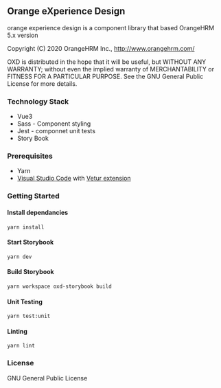 ## Orange eXperience Design

orange experience design is a component library that based OrangeHRM 5.x version

Copyright (C) 2020 OrangeHRM Inc., http://www.orangehrm.com/

OXD is distributed in the hope that it will be useful, but WITHOUT ANY WARRANTY; without even the implied warranty of MERCHANTABILITY or FITNESS FOR A PARTICULAR PURPOSE. See the GNU General Public License for more details.

### Technology Stack

- Vue3
- Sass - Component styling
- Jest - componnet unit tests
- Story Book

### Prerequisites

- Yarn
- [Visual Studio Code](https://code.visualstudio.com/) with [Vetur extension](https://github.com/vuejs/vetur)

### Getting Started

#### Install dependancies

```
yarn install
```

#### Start Storybook

```
yarn dev
```

#### Build Storybook

```
yarn workspace oxd-storybook build
```

#### Unit Testing

```
yarn test:unit
```

#### Linting

```
yarn lint
```

### License

GNU General Public License
